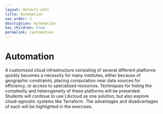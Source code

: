 ```yaml
---
layout: default-edit
title: Automation
nav_order: 3
description: Automation
has_children: true
permalink: /automation
---
```


# Automation

A customized cloud infrastructure consisting of several different
platforms quickly becomes a necessity for many institutes, either
because of geographic constraints, placing computation near data
sources for efficiency, or access to specialized resources. Techniques
for hiding the complexity and heterogeneity of these platforms will be
presented.  Students will continue to use Libcloud as one solution,
but also explore cloud-agnostic systems like Terraform.  The
advantages and disadvantages of each will be highlighted in the
exercises.
